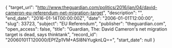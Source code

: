 {
  "target_url": "http://www.theguardian.com/politics/2016/jan/04/david-cameron-eu-referendum-net-migration-target", 
  "description": "", 
  "end_date": "2016-01-14T00:00:00Z", 
  "date": "2006-01-01T12:00:00", 
  "slug": 33723, 
  "subject": "EU Referendum", 
  "publisher": "theguardian.com", 
  "open_access": false, 
  "title": "Guardian, The: David Cameron's net migration target is dead, says thinktank", 
  "record_id": "20060101T120000/EPfZp1VM+ASl8NiYugknLQ==", 
  "start_date": null
}

